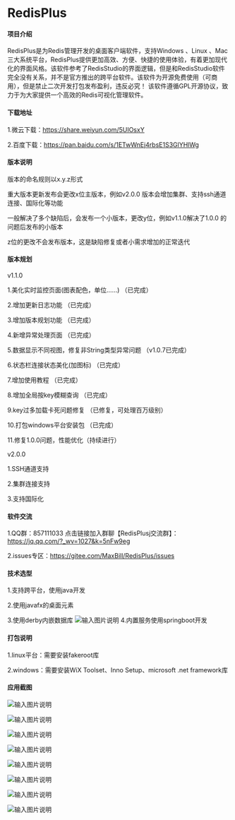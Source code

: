 # RedisPlus

#### 项目介绍

RedisPlus是为Redis管理开发的桌面客户端软件，支持Windows 、Linux 、Mac三大系统平台，RedisPlus提供更加高效、方便、快捷的使用体验，有着更加现代化的界面风格。该软件参考了RedisStudio的界面逻辑，但是和RedisStudio软件完全没有关系，并不是官方推出的跨平台软件。该软件为开源免费使用（可商用），但是禁止二次开发打包发布盈利，违反必究！ 该软件遵循GPL开源协议，致力于为大家提供一个高效的Redis可视化管理软件。

#### 下载地址

1.微云下载：https://share.weiyun.com/5UIOsxY

2.百度下载：https://pan.baidu.com/s/1ETwWnEj4rbsE1S3GlYHlWg


#### 版本说明

版本的命名规则以x.y.z形式

重大版本更新发布会更改x位主版本，例如v2.0.0 版本会增加集群、支持ssh通道连接、国际化等功能

一般解决了多个缺陷后，会发布一个小版本，更改y位，例如v1.1.0解决了1.0.0 的问题后发布的小版本

z位的更改不会发布版本，这是缺陷修复或者小需求增加的正常迭代


#### 版本规划

v1.1.0

1.美化实时监控页面(图表配色，单位……)   （已完成）

2.增加更新日志功能  （已完成）

3.增加版本规划功能  （已完成）

4.新增异常处理页面  （已完成）

5.数据显示不同视图，修复非String类型异常问题   （v1.0.7已完成）

6.状态栏连接状态美化(加图标)    （已完成）

7.增加使用教程    （已完成）

8.增加全局按key模糊查询  （已完成）

9.key过多加载卡死问题修复   （已修复，可处理百万级别）

10.打包windows平台安装包  （已完成）

11.修复1.0.0问题，性能优化（持续进行）


v2.0.0

1.SSH通道支持

2.集群连接支持

3.支持国际化


#### 软件交流

1.QQ群：857111033  点击链接加入群聊【RedisPlusj交流群】：https://jq.qq.com/?_wv=1027&k=5nFw9eg

2.issues专区：https://gitee.com/MaxBill/RedisPlus/issues
 

#### 技术选型

1.支持跨平台，使用java开发

2.使用javafx的桌面元素

3.使用derby内嵌数据库
![输入图片说明](https://images.gitee.com/uploads/images/2018/0916/003505_853860e7_1252126.png "深度截图_com.maxbill.MainApplication_20180916003247.png")
4.内置服务使用springboot开发


#### 打包说明

1.linux平台：需要安装fakeroot库

2.windows：需要安装WiX Toolset、Inno Setup、microsoft .net framework库

#### 应用截图

![输入图片说明](https://images.gitee.com/uploads/images/2018/0916/003420_353f3323_1252126.png "深度截图_com.maxbill.MainApplication_20180916003100.png")

![输入图片说明](https://images.gitee.com/uploads/images/2018/0916/003434_e20379dc_1252126.png "深度截图_com.maxbill.MainApplication_20180916003113.png")

![输入图片说明](https://images.gitee.com/uploads/images/2018/0916/003445_800a9a76_1252126.png "深度截图_com.maxbill.MainApplication_20180916003147.png")

![输入图片说明](https://images.gitee.com/uploads/images/2018/0916/003454_caae523f_1252126.png "深度截图_com.maxbill.MainApplication_20180916003220.png")

![输入图片说明](https://images.gitee.com/uploads/images/2018/0916/003545_4b85ca15_1252126.png "深度截图_com.maxbill.MainApplication_20180916003247.png")

![输入图片说明](https://images.gitee.com/uploads/images/2018/0916/003556_133dde20_1252126.png "深度截图_com.maxbill.MainApplication_20180916003256.png")

![输入图片说明](https://images.gitee.com/uploads/images/2018/0916/003605_f8affb21_1252126.png "深度截图_com.maxbill.MainApplication_20180916003309.png")

![输入图片说明](https://images.gitee.com/uploads/images/2018/0916/003615_74c95ca6_1252126.png "深度截图_com.maxbill.MainApplication_20180916003317.png")
